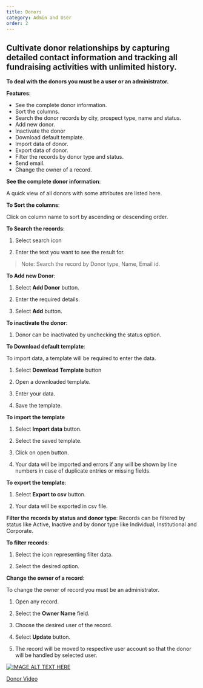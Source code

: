 ```yaml
---
title: Donors
category: Admin and User
order: 2
---
```

 ## Cultivate donor relationships by capturing detailed contact information and tracking all fundraising activities with unlimited history. 
 
 **To deal with the donors you must be a user or an administrator.**
 
 **Features**: 

 * See the complete donor information. 
 * Sort the columns. 
 * Search the donor records by city, prospect type, name and status. 
 * Add new donor. 
 * Inactivate the donor 
 * Download default template. 
 * Import data of donor. 
 * Export data of donor. 
 * Filter the records by donor type and status. 
 * Send email. 
 *  Change the owner of a record. 

 **See the complete donor information**: 

  A quick view of all donors with some attributes are listed here. 

  **To Sort the columns**: 

  Click on column name to sort by ascending or descending order. 

  **To Search the records**: 

 1. Select search icon 

 2. Enter the text you want to see the result for. 

 >Note: Search the record by Donor type, Name, Email id. 

  **To Add new Donor**: 

 1. Select **Add Donor** button. 

 2. Enter the required details. 

 3. Select **Add** button. 

 **To inactivate the donor**: 

 1. Donor can be inactivated by unchecking the status option. 

 **To Download default template**: 

  To import data, a template will be required to enter the data.  

 1. Select **Download Template** button 

 2. Open a downloaded template. 

 3. Enter your data. 

 4. Save the template.  

 **To import the template** 

 1. Select **Import data** button. 

 2. Select the saved template. 

 3. Click on open button. 

 4. Your data will be imported and errors if any will be shown by line numbers in case of duplicate entries or     missing fields. 

 **To export the template**: 

 1. Select **Export to csv** button. 

 2. Your data will be exported in csv file. 

 **Filter the records by status and donor type**: 
   Records can be filtered by status like Active, Inactive and by donor type like Individual, Institutional and Corporate. 

  **To filter records**:

 1. Select the icon representing filter data. 

 2. Select the desired option. 

 **Change the owner of a record**: 

  To change the owner of record you must be an administrator. 

 1. Open any record. 

 2. Select the **Owner Name** field. 

 3. Choose the desired user of the record. 

 4. Select **Update** button. 

 5. The record will be moved to respective user account so that the donor will be handled by selected user. 

 [![IMAGE ALT TEXT HERE](http://img.youtube.com/vi/_SOVbq6FUoU/0.jpg)](https://www.youtube.com/watch?v=HC26EaEbSQ0)

 [Donor Video](https://www.youtube.com/watch?v=HC26EaEbSQ0)
 
 
    